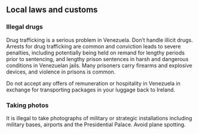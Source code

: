 ## Local laws and customs

### **Illegal drugs**

Drug trafficking is a serious problem in Venezuela. Don’t handle illicit drugs. Arrests for drug trafficking are common and conviction leads to severe penalties, including potentially being held on remand for lengthy periods prior to sentencing, and lengthy prison sentences in harsh and dangerous conditions in Venezuelan jails. Many prisoners carry firearms and explosive devices, and violence in prisons is common.

Do not accept any offers of remuneration or hospitality in Venezuela in exchange for transporting packages in your luggage back to Ireland.

### **Taking photos**

It is illegal to take photographs of military or strategic installations including military bases, airports and the Presidential Palace. Avoid plane spotting.